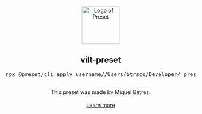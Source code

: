 <p align="center">
  <br />
  <a href="https://preset.dev">
    <img width="100" src="https://raw.githubusercontent.com/preset/preset/main/.github/assets/logo.svg" alt="Logo of Preset">
  </a>
  <br />
</p>

<h2 align="center">vilt-preset</h2>
<pre><div align="center">npx @preset/cli apply username//Users/btrsco/Developer/_presets/vilt-preset</div></pre>

<br />

<div align="center">
  This preset was made by Miguel Batres.
  <br />
  <br />
  <a href="https://preset.dev">Learn more</a>
</div>
